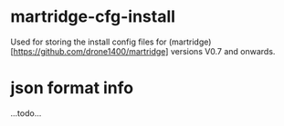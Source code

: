 # martridge-cfg-install
Used for storing the install config files for (martridge)[https://github.com/drone1400/martridge] versions V0.7 and onwards.

# json format info
...todo...
